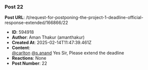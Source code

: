 ### Post 22
**Post URL**: /t/request-for-postponing-the-project-1-deadline-official-response-extended/166866/22
- **ID**: 594918
- **Author**: Aman Thakur (amanthakur)
- **Created At**: 2025-02-14T11:47:39.461Z
- **Content**:  
  <a class="mention" href="/u/carlton">@carlton</a> <a class="mention" href="/u/s.anand">@s.anand</a> Yes Sir, Please extend the deadline
- **Reactions**: None
- **Post Number**: 22

